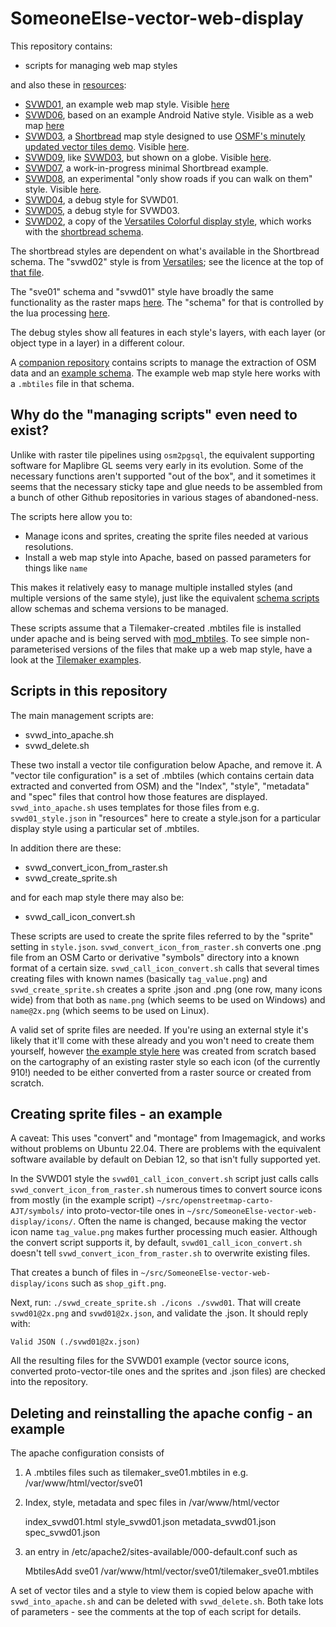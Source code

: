 # SomeoneElse-vector-web-display

This repository contains:

* scripts for managing web map styles

and also these in [resources](https://github.com/SomeoneElseOSM/SomeoneElse-vector-web-display/tree/main/resources):

* [SVWD01](https://github.com/SomeoneElseOSM/SomeoneElse-vector-web-display/blob/main/resources/README_svwd01.md), an example web map style.  Visible [here](https://map.atownsend.org.uk/vector/index.html#8/54.031/-1.661)
* [SVWD06](https://github.com/SomeoneElseOSM/SomeoneElse-vector-web-display/blob/main/resources/README_svwd06.md), based on an example Android Native style.  Visible as a web map [here](https://map.atownsend.org.uk/vector/index_svwd06.html#10/53.995/-1.2908)
* [SVWD03](https://github.com/SomeoneElseOSM/SomeoneElse-vector-web-display/blob/main/resources/README_svwd03.md), a [Shortbread](https://shortbread-tiles.org/schema/1.0/) map style designed to use [OSMF's minutely updated vector tiles demo](https://community.openstreetmap.org/t/minutely-updated-vector-tiles-demo/110121).  Visible [here](https://map.atownsend.org.uk/vector/index_osmf_shortbread.html).
* [SVWD09](https://github.com/SomeoneElseOSM/SomeoneElse-vector-web-display/blob/main/resources/README_svwd09.md), like [SVWD03](https://github.com/SomeoneElseOSM/SomeoneElse-vector-web-display/blob/main/resources/README_svwd03.md), but shown on a globe.  Visible [here](https://map.atownsend.org.uk/vector/index_svwd09.html).
* [SVWD07](https://github.com/SomeoneElseOSM/SomeoneElse-vector-web-display/blob/main/resources/README_svwd07.md), a work-in-progress minimal Shortbread example.
* [SVWD08](https://github.com/SomeoneElseOSM/SomeoneElse-vector-web-display/blob/main/resources/README_svwd08.md), an experimental "only show roads if you can walk on them" style.  Visible [here](https://map.atownsend.org.uk/vector/index_svwd08.html#8.67/53.9603/-1.6395).
* [SVWD04](https://github.com/SomeoneElseOSM/SomeoneElse-vector-web-display/blob/main/resources/README_svwd05.md), a debug style for SVWD01.
* [SVWD05](https://github.com/SomeoneElseOSM/SomeoneElse-vector-web-display/blob/main/resources/README_svwd05.md), a debug style for SVWD03.
* [SVWD02](https://github.com/SomeoneElseOSM/SomeoneElse-vector-web-display/blob/main/resources/svwd02_style.json), a copy of the [Versatiles Colorful display style](https://github.com/versatiles-org/versatiles-style/blob/main/docs/colorful.png), which works with the [shortbread schema](https://shortbread-tiles.org/schema/).

The shortbread styles are dependent on what's available in the Shortbread schema.  The "svwd02" style is from [Versatiles](https://versatiles.org/overview.html); see the licence at the top of [that file](https://github.com/SomeoneElseOSM/SomeoneElse-vector-web-display/blob/main/resources/svwd02_style.json).

The "sve01" schema and "svwd01" style have broadly the same functionality as the raster maps [here](https://map.atownsend.org.uk/maps/map/map.html).  The "schema" for that is controlled by the lua processing [here](https://github.com/SomeoneElseOSM/SomeoneElse-style/blob/master/README.md).

The debug styles show all features in each style's layers, with each layer (or object type in a layer) in a different colour.

A [companion repository](https://github.com/SomeoneElseOSM/SomeoneElse-vector-extract/blob/main/README.md) contains scripts to manage the extraction of OSM data and an [example schema](https://github.com/SomeoneElseOSM/SomeoneElse-vector-extract/blob/main/resources/README_sve01.md).  The example web map style here works with a `.mbtiles` file in that schema.

## Why do the "managing scripts" even need to exist?

Unlike with raster tile pipelines using `osm2pgsql`, the equivalent supporting software for Maplibre GL seems very early in its evolution.  Some of the necessary functions aren't supported "out of the box", and it sometimes it seems that the necessary sticky tape and glue needs to be assembled from a bunch of other Github repositories in various stages of abandoned-ness.

The scripts here allow you to:

* Manage icons and sprites, creating the sprite files needed at various resolutions.
* Install a web map style into Apache, based on passed parameters for things like `name`

This makes it relatively easy to manage multiple installed styles (and multiple versions of the same style), just like the equivalent [schema scripts](https://github.com/SomeoneElseOSM/SomeoneElse-vector-extract/blob/main/README.md) allow schemas and schema versions to be managed.

These scripts assume that a Tilemaker-created .mbtiles file is installed under apache and is being served with [mod_mbtiles](https://github.com/systemed/mod_mbtiles).  To see simple non-parameterised versions of the files that make up a web map style, have a look at the [Tilemaker examples](https://github.com/systemed/tilemaker/tree/master/server/static). 

## Scripts in this repository

The main management scripts are:

* svwd_into_apache.sh
* svwd_delete.sh

These two install a vector tile configuration below Apache, and remove it.  A "vector tile configuration" is a set of .mbtiles (which contains certain data extracted and converted from OSM) and the "Index", "style", "metadata" and "spec" files that control how those features are displayed.  `svwd_into_apache.sh` uses templates for those files from e.g. `svwd01_style.json` in "resources" here to create a style.json for a particular display style using a particular set of .mbtiles.

In addition there are these:

* svwd_convert_icon_from_raster.sh
* svwd_create_sprite.sh

and for each map style there may also be:

* svwd_call_icon_convert.sh

These scripts are used to create the sprite files referred to by the "sprite" setting in `style.json`.  `svwd_convert_icon_from_raster.sh` converts one .png file from an OSM Carto or derivative "symbols" directory into a known format of a certain size.  `svwd_call_icon_convert.sh` calls that several times creating files with known names (basically `tag_value.png`) and `svwd_create_sprite.sh` creates a sprite .json and .png (one row, many icons wide) from that both as `name.png` (which seems to be used on Windows) and `name@2x.png` (which seems to be used on Linux).

A valid set of sprite files are needed.  If you're using an external style it's likely that it'll come with these already and you won't need to create them yourself, however [the example style here](https://github.com/SomeoneElseOSM/SomeoneElse-vector-web-display/blob/main/resources/README_svwd01.md) was created from scratch based on the cartography of an existing raster style so each icon (of the currently 910!) needed to be either converted from a raster source or created from scratch.

## Creating sprite files - an example

A caveat: This uses "convert" and "montage" from Imagemagick, and works without problems on Ubuntu 22.04.  There are problems with the equivalent software available by default on Debian 12, so that isn't fully supported yet.

In the SVWD01 style the `svwd01_call_icon_convert.sh` script just calls calls `svwd_convert_icon_from_raster.sh` numerous times to convert source icons from mostly (in the example script) `~/src/openstreetmap-carto-AJT/symbols/` into proto-vector-tile ones in `~/src/SomeoneElse-vector-web-display/icons/`.  Often the name is changed, because making the vector icon name `tag_value.png` makes further processing much easier.  Although the convert script supports it, by default, `svwd01_call_icon_convert.sh` doesn't tell `svwd_convert_icon_from_raster.sh` to overwrite existing files.

That creates a bunch of files in `~/src/SomeoneElse-vector-web-display/icons` such as `shop_gift.png`.

Next, run: `./svwd_create_sprite.sh ./icons ./svwd01`.  That will create `svwd01@2x.png` and `svwd01@2x.json`, and validate the .json.  It should reply with:

    Valid JSON (./svwd01@2x.json)

All the resulting files for the SVWD01 example (vector source icons, converted proto-vector-tile ones and the sprites and .json files) are checked into the repository.

## Deleting and reinstalling the apache config - an example

The apache configuration consists of

1) A .mbtiles files such as tilemaker_sve01.mbtiles in e.g. /var/www/html/vector/sve01

2) Index, style, metadata and spec files in /var/www/html/vector

    index_svwd01.html
    style_svwd01.json
    metadata_svwd01.json
    spec_svwd01.json

3) an entry in /etc/apache2/sites-available/000-default.conf such as

    MbtilesAdd sve01 /var/www/html/vector/sve01/tilemaker_sve01.mbtiles

A set of vector tiles and a style to view them is copied below apache with `svwd_into_apache.sh` and can be deleted with `svwd_delete.sh`.  Both take lots of parameters - see the comments at the top of each script for details.

